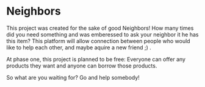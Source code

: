 # Neighbors

This project was created for the sake of good Neighbors!
How many times did you need something and was emberessed to ask your neighbor it he has this item?
This platform will allow connection between people who would like to help each other, and maybe aquire a new friend ;) .

At phase one, this project is planned to be free:
Everyone can offer any products they want and anyone can borrow those products.

So what are you waiting for?
Go and help somebody!
